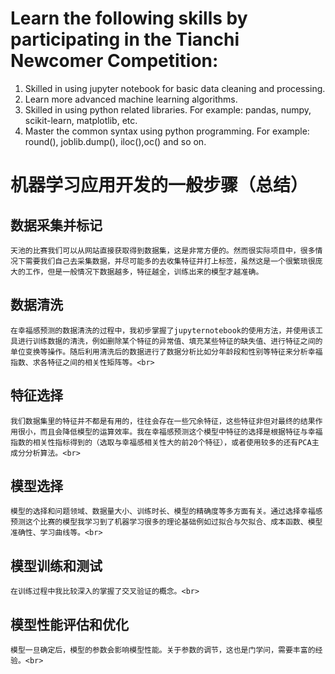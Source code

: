 # Learn the following skills by participating in the Tianchi Newcomer Competition:
1. Skilled in using jupyter notebook for basic data cleaning and processing.
2. Learn more advanced machine learning algorithms.
3. Skilled in using python related libraries. For example: pandas, numpy, scikit-learn, matplotlib, etc.
4. Master the common syntax using python programming. For example: round(), joblib.dump(), iloc(),oc() and so on.


# 机器学习应用开发的一般步骤（总结）<br>
## 数据采集并标记
    天池的比赛我们可以从网站直接获取得到数据集，这是非常方便的。然而很实际项目中，很多情况下需要我们自己去采集数据，并尽可能多的去收集特征并打上标签，虽然这是一个很繁琐很庞大的工作，但是一般情况下数据越多，特征越全，训练出来的模型才越准确。
## 数据清洗<br>
    在幸福感预测的数据清洗的过程中，我初步掌握了jupyternotebook的使用方法，并使用该工具进行训练数据的清洗，例如删除某个特征的异常值、填充某些特征的缺失值、进行特征之间的单位变换等操作。随后利用清洗后的数据进行了数据分析比如分年龄段和性别等特征来分析幸福指数、求各特征之间的相关性矩阵等。<br>
## 特征选择<br>
    我们数据集里的特征并不都是有用的，往往会存在一些冗余特征，这些特征非但对最终的结果作用很小，而且会降低模型的运算效率。我在幸福感预测这个模型中特征的选择是根据特征与幸福指数的相关性指标得到的（选取与幸福感相关性大的前20个特征），或者使用较多的还有PCA主成分分析算法。<br>
## 模型选择<br>
    模型的选择和问题领域、数据量大小、训练时长、模型的精确度等多方面有关。通过选择幸福感预测这个比赛的模型我学习到了机器学习很多的理论基础例如过拟合与欠拟合、成本函数、模型准确性、学习曲线等。<br>
## 模型训练和测试<br>
    在训练过程中我比较深入的掌握了交叉验证的概念。<br>
## 模型性能评估和优化<br>
    模型一旦确定后，模型的参数会影响模型性能。关于参数的调节，这也是门学问，需要丰富的经验。<br>
